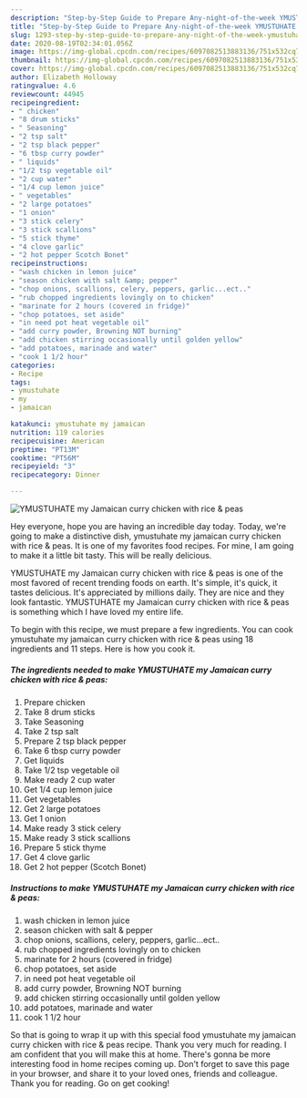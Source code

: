 ```yaml
---
description: "Step-by-Step Guide to Prepare Any-night-of-the-week YMUSTUHATE my Jamaican curry chicken with rice &amp;amp; peas"
title: "Step-by-Step Guide to Prepare Any-night-of-the-week YMUSTUHATE my Jamaican curry chicken with rice &amp;amp; peas"
slug: 1293-step-by-step-guide-to-prepare-any-night-of-the-week-ymustuhate-my-jamaican-curry-chicken-with-rice-and-amp-peas
date: 2020-08-19T02:34:01.056Z
image: https://img-global.cpcdn.com/recipes/6097082513883136/751x532cq70/ymustuhate-my-jamaican-curry-chicken-with-rice-peas-recipe-main-photo.jpg
thumbnail: https://img-global.cpcdn.com/recipes/6097082513883136/751x532cq70/ymustuhate-my-jamaican-curry-chicken-with-rice-peas-recipe-main-photo.jpg
cover: https://img-global.cpcdn.com/recipes/6097082513883136/751x532cq70/ymustuhate-my-jamaican-curry-chicken-with-rice-peas-recipe-main-photo.jpg
author: Elizabeth Holloway
ratingvalue: 4.6
reviewcount: 44945
recipeingredient:
- " chicken"
- "8 drum sticks"
- " Seasoning"
- "2 tsp salt"
- "2 tsp black pepper"
- "6 tbsp curry powder"
- " liquids"
- "1/2 tsp vegetable oil"
- "2 cup water"
- "1/4 cup lemon juice"
- " vegetables"
- "2 large potatoes"
- "1 onion"
- "3 stick celery"
- "3 stick scallions"
- "5 stick thyme"
- "4 clove garlic"
- "2 hot pepper Scotch Bonet"
recipeinstructions:
- "wash chicken in lemon juice"
- "season chicken with salt &amp; pepper"
- "chop onions, scallions, celery, peppers, garlic...ect.."
- "rub chopped ingredients lovingly on to chicken"
- "marinate for 2 hours (covered in fridge)"
- "chop potatoes, set aside"
- "in need pot heat vegetable oil"
- "add curry powder, Browning NOT burning"
- "add chicken stirring occasionally until golden yellow"
- "add potatoes, marinade and water"
- "cook 1 1/2 hour"
categories:
- Recipe
tags:
- ymustuhate
- my
- jamaican

katakunci: ymustuhate my jamaican 
nutrition: 119 calories
recipecuisine: American
preptime: "PT13M"
cooktime: "PT56M"
recipeyield: "3"
recipecategory: Dinner

---
```



![YMUSTUHATE my Jamaican curry chicken with rice &amp; peas](https://img-global.cpcdn.com/recipes/6097082513883136/751x532cq70/ymustuhate-my-jamaican-curry-chicken-with-rice-peas-recipe-main-photo.jpg)

Hey everyone, hope you are having an incredible day today. Today, we're going to make a distinctive dish, ymustuhate my jamaican curry chicken with rice &amp; peas. It is one of my favorites food recipes. For mine, I am going to make it a little bit tasty. This will be really delicious.



YMUSTUHATE my Jamaican curry chicken with rice &amp; peas is one of the most favored of recent trending foods on earth. It's simple, it's quick, it tastes delicious. It's appreciated by millions daily. They are nice and they look fantastic. YMUSTUHATE my Jamaican curry chicken with rice &amp; peas is something which I have loved my entire life.


To begin with this recipe, we must prepare a few ingredients. You can cook ymustuhate my jamaican curry chicken with rice &amp; peas using 18 ingredients and 11 steps. Here is how you cook it.

<!--inarticleads1-->

##### The ingredients needed to make YMUSTUHATE my Jamaican curry chicken with rice &amp; peas:

1. Prepare  chicken
1. Take 8 drum sticks
1. Take  Seasoning
1. Take 2 tsp salt
1. Prepare 2 tsp black pepper
1. Take 6 tbsp curry powder
1. Get  liquids
1. Take 1/2 tsp vegetable oil
1. Make ready 2 cup water
1. Get 1/4 cup lemon juice
1. Get  vegetables
1. Get 2 large potatoes
1. Get 1 onion
1. Make ready 3 stick celery
1. Make ready 3 stick scallions
1. Prepare 5 stick thyme
1. Get 4 clove garlic
1. Get 2 hot pepper (Scotch Bonet)




<!--inarticleads2-->

##### Instructions to make YMUSTUHATE my Jamaican curry chicken with rice &amp; peas:

1. wash chicken in lemon juice
1. season chicken with salt &amp; pepper
1. chop onions, scallions, celery, peppers, garlic...ect..
1. rub chopped ingredients lovingly on to chicken
1. marinate for 2 hours (covered in fridge)
1. chop potatoes, set aside
1. in need pot heat vegetable oil
1. add curry powder, Browning NOT burning
1. add chicken stirring occasionally until golden yellow
1. add potatoes, marinade and water
1. cook 1 1/2 hour




So that is going to wrap it up with this special food ymustuhate my jamaican curry chicken with rice &amp; peas recipe. Thank you very much for reading. I am confident that you will make this at home. There's gonna be more interesting food in home recipes coming up. Don't forget to save this page in your browser, and share it to your loved ones, friends and colleague. Thank you for reading. Go on get cooking!
